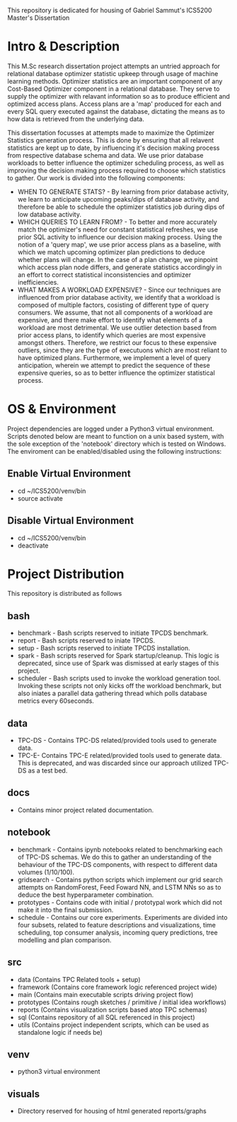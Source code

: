 This repository is dedicated for housing of Gabriel Sammut's ICS5200 Master's Dissertation

# Intro & Description
This M.Sc research dissertation project attempts an untried approach for relational database optimizer statistic upkeep through usage of machine learning methods. Optimizer statistics are an important component of any Cost-Based Optimizer component in a relational database. They serve to supply the optimizer with relavant information so as to produce efficient and optimized access plans. Access plans are a 'map' produced for each and every SQL query executed against the database, dictating the means as to how data is retrieved from the underlying data.

This dissertation focusses at attempts made to maximize the Optimizer Statistics generation process. This is done by ensuring that all relavent statistics are kept up to date, by influencing it's decision making process from respective  database schema and data. We use prior database workloads to better influence the optimizer scheduling process, as well as improving the decision making process required to choose which statistics to gather. Our work is divided into the following components:

* WHEN TO GENERATE STATS? - By learning from prior database activity, we learn to anticipate upcoming peaks/dips of database activity, and therefore be able to schedule the optimizer statistics job during dips of low database activity.
* WHICH QUERIES TO LEARN FROM? - To better and more accurately match the optimizer's need for constant statistical refreshes, we use prior SQL activity to influence our decision making process. Using the notion of a 'query map', we use prior access plans as a baseline, with which we match upcoming optimizer plan predictions to deduce whether plans will change. In the case of a plan change, we pinpoint which access plan node differs, and generate statistics accordingly in an effort to correct statistical inconsistencies and optimizer inefficiencies. 
* WHAT MAKES A WORKLOAD EXPENSIVE? - Since our techniques are influenced from prior database activity, we identify that a workload is composed of multiple factors, cosisting of different type of query consumers. We assume, that not all components of a workload are expensive, and there make effort to identify what elements of a workload are most detrimental. We use outlier detection based from prior access plans, to identify which queries are most expensive amongst others. Therefore, we restrict our focus to these expensive outliers, since they are the type of executuons which are most reliant to have optimized plans. Furthermore, we implement a level of query anticipation, wherein we attempt to predict the sequence of these expensive queries, so as to better influence the optimizer statistical process.

# OS & Environment
Project dependencies are logged under a Python3 virtual environment. Scripts denoted below are meant to function on a unix based system, with the sole exception of the 'notebook' directory which is tested on Windows. The enviroment can be enabled/disabled using the following instructions:
## Enable Virtual Environment
* cd ~/ICS5200/venv/bin
* source activate
## Disable Virtual Environment
* cd ~/ICS5200/venv/bin
* deactivate 

# Project Distribution
This repository is distributed as follows
## bash
  * benchmark - Bash scripts reserved to initiate TPCDS benchmark.
  * report - Bash scripts reserved to iniate TPCDS.
  * setup - Bash scripts reserved to initiate TPCDS installation.
  * spark - Bash scripts reserved for Spark startup/cleanup. This logic is deprecated, since use of Spark was dismissed at early stages of this project.
  * scheduler - Bash scripts used to invoke the workload generation tool. Invoking these scripts not only kicks off the workload benchmark, but also iniates a parallel data gathering thread which polls database metrics every 60seconds.
## data
  * TPC-DS - Contains TPC-DS related/provided tools used to generate data.
  * TPC-E- Contains TPC-E related/provided tools used to generate data. This is deprecated, and was discarded since our approach utilized TPC-DS as a test bed.
## docs
  * Contains minor project related documentation.
## notebook
  * benchmark - Contains ipynb notebooks related to benchmarking each of TPC-DS schemas. We do this to gather an understanding of the behaviour of the TPC-DS components, with respect to different data volumes (1/10/100).
  * gridsearch - Contains python scripts which implement our grid search attempts on RandomForest, Feed Foward NN, and LSTM NNs so as to deduce the best hyperparameter combination.
  * prototypes - Contains code with initial / prototypal work which did not make it into the final submission.
  * schedule - Contains our core experiments. Experiments are divided into four subsets, related to feature descriptions and visualizations, time scheduling, top consumer analysis, incoming query predictions, tree modelling and plan comparison.
## src
  * data (Contains TPC Related tools + setup)
  * framework (Contains core framework logic referenced project wide)
  * main (Contains main executable scripts driving project flow)
  * prototypes (Contains rough sketches / primitive / initial idea workflows)
  * reports (Contains visualization scripts based atop TPC schemas)
  * sql (Contains repository of all SQL referenced in this project)
  * utils (Contains project independent scripts, which can be used as standalone logic if needs be)
## venv
  * python3 virtual environment
## visuals
  * Directory reserved for housing of html generated reports/graphs


